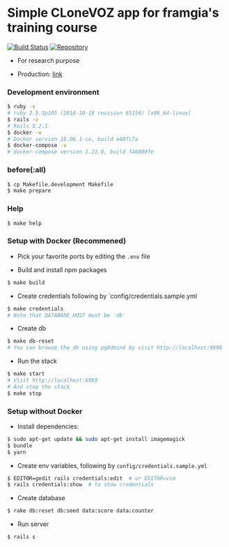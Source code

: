 # Simple CLoneVOZ app for framgia's training course

[![Build Status](https://travis-ci.com/moonlight8978/ror-course-1.svg?branch=master)](https://travis-ci.com/moonlight8978/ror-course-1)
[![Repository](https://img.shields.io/badge/repo-ror--course--1-brightgreen.svg)](https://github.com/moonlight8978/ror-course-1)

- For research purpose

- Production: [link](http://ec2-18-136-194-38.ap-southeast-1.compute.amazonaws.com/)

### Development environment

```bash
$ ruby -v
# ruby 2.5.3p105 (2018-10-18 revision 65156) [x86_64-linux]
$ rails -v
# Rails 5.2.1
$ docker -v
# Docker version 18.06.1-ce, build e68fc7a
$ docker-compose -v
# docker-compose version 1.22.0, build f46880fe
```

### before(:all)

```bash
$ cp Makefile.development Makefile
$ make prepare
```

### Help

```bash
$ make help
```

### Setup with Docker (Recommened)

- Pick your favorite ports by editing the `.env` file

- Build and install npm packages

```bash
$ make build
```

- Create credentials following by `config/credentials.sample.yml

```bash
$ make credentials
# Note that DATABASE_HOST must be 'db'
```

- Create db

```bash
$ make db-reset
# You can browse the db using pgAdmin4 by visit http://localhost:9696
```

- Run the stack

```bash
$ make start
# Visit http://localhost:6969
# And stop the stack
$ make stop
```

### Setup without Docker

- Install dependencies:

```bash
$ sudo apt-get update && sudo apt-get install imagemagick
$ bundle
$ yarn
```

- Create env variables, following by `config/credentials.sample.yml`

```bash
$ EDITOR=gedit rails credentials:edit  # or EDITOR=vim
$ rails credentials:show  # to show credentials
```

- Create database

```bash
$ rake db:reset db:seed data:score data:counter
```

- Run server

```bash
$ rails s
```

